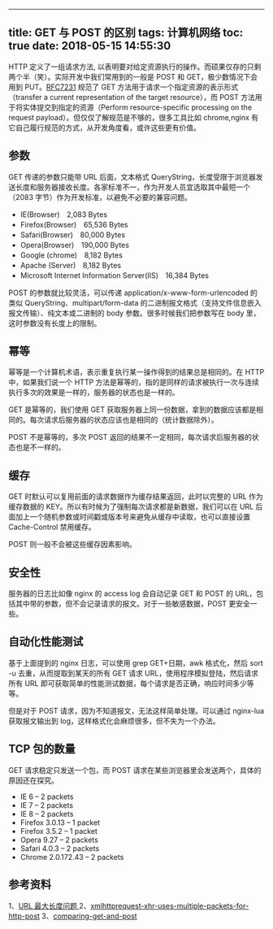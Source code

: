 ﻿---

title: GET 与 POST 的区别
tags: 计算机网络
toc: true
date: 2018-05-15 14:55:30
---
<!--more-->
HTTP 定义了一组请求方法, 以表明要对给定资源执行的操作。而硕果仅存的只剩两个半（笑）。实际开发中我们常用到的一般是 POST 和 GET，极少数情况下会用到 PUT。[RFC7231](https://tools.ietf.org/html/rfc7231#section-4) 规范了 GET 方法用于请求一个指定资源的表示形式（transfer a current representation of the target resource），而 POST 方法用于将实体提交到指定的资源（Perform resource-specific processing on the request payload）。但仅仅了解规范是不够的，很多工具比如 chrome,nginx 有它自己履行规范的方式，从开发角度看，或许这些更有价值。

## 参数
GET 传递的参数只能带 URL 后面，文本格式 QueryString，长度受限于浏览器发送长度和服务器接收长度。各家标准不一，作为开发人员宜选取其中最短一个（2083 字节）作为开发标准，以避免不必要的兼容问题。
- IE(Browser)　2,083 Bytes
- Firefox(Browser)　65,536 Bytes
- Safari(Browser)　80,000 Bytes
- Opera(Browser)　190,000 Bytes
- Google (chrome)　8,182 Bytes
- Apache (Server)　8,182 Bytes
- Microsoft Internet Information Server(IIS)　16,384 Bytes

POST 的参数就比较灵活，可以传递 application/x-www-form-urlencoded 的类似 QueryString、multipart/form-data 的二进制报文格式（支持文件信息嵌入报文传输）、纯文本或二进制的 body 参数。很多时候我们把参数写在 body 里，这时参数没有长度上的限制。

## 幂等
幂等是一个计算机术语，表示重复执行某一操作得到的结果总是相同的。在 HTTP 中，如果我们说一个 HTTP 方法是幂等的，指的是同样的请求被执行一次与连续执行多次的效果是一样的，服务器的状态也是一样的。

GET 是幂等的，我们使用 GET 获取服务器上同一份数据，拿到的数据应该都是相同的。每次请求后服务器的状态应该也是相同的（统计数据除外）。

POST 不是幂等的，多次 POST 返回的结果不一定相同，每次请求后服务器的状态也是不一样的。

## 缓存
GET 时默认可以复用前面的请求数据作为缓存结果返回，此时以完整的 URL 作为缓存数据的 KEY。所以有时候为了强制每次请求都是新数据，我们可以在 URL 后面加上一个随机参数或时间戳或版本号来避免从缓存中读取，也可以直接设置 Cache-Control 禁用缓存。

POST 则一般不会被这些缓存因素影响。

## 安全性

服务器的日志比如像 nginx 的 access log 会自动记录 GET 和 POST 的 URL，包括其中带的参数，但不会记录请求的报文。对于一些敏感数据，POST 更安全一些。

## 自动化性能测试
基于上面提到的 nginx 日志，可以使用 grep GET+日期，awk 格式化，然后 sort -u 去重，从而提取到某天的所有 GET 请求 URL，使用程序模拟登陆，然后请求所有 URL 即可获取简单的性能测试数据，每个请求是否正确，响应时间多少等等。

但是对于 POST 请求，因为不知道报文，无法这样简单处理。可以通过 nginx-lua 获取报文输出到 log，这样格式化会麻烦很多，但不失为一个办法。

## TCP 包的数量

GET 请求稳定只发送一个包，而 POST 请求在某些浏览器里会发送两个，具体的原因还在探究。
- IE 6 – 2 packets
- IE 7 – 2 packets
- IE 8 – 2 packets
- Firefox 3.0.13 – 1 packet
- Firefox 3.5.2 – 1 packet
- Opera 9.27 – 2 packets
- Safari 4.0.3 – 2 packets
- Chrome 2.0.172.43 – 2 packets

## 参考资料
1、[URL 最大长度问题 ](https://www.cnblogs.com/henryhappier/archive/2010/10/09/1846554.html)
2、[xmlhttprequest-xhr-uses-multiple-packets-for-http-post](https://blog.josephscott.org/2009/08/27/xmlhttprequest-xhr-uses-multiple-packets-for-http-post/)
3、[comparing-get-and-post](http://kimmking.github.io/2017/12/01/comparing-get-and-post/)